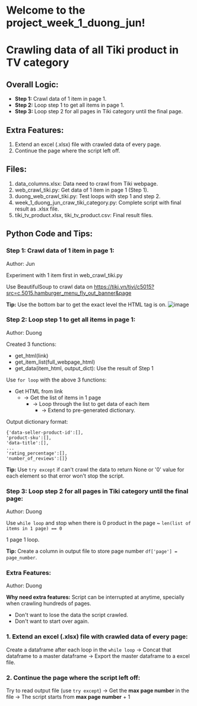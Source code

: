 # Welcome to the project_week_1_duong_jun!

# Crawling data of all Tiki product in TV category

## Overall Logic:
* **Step 1:** Crawl data of 1 item in page 1.
* **Step 2:** Loop step 1 to get all items in page 1.
* **Step 3:** Loop step 2 for all pages in Tiki category until the final page.

## Extra Features:
1. Extend an excel (.xlsx) file with crawled data of every page.
2. Continue the page where the script left off.

## Files:
1. data_columns.xlsx: Data need to crawl from Tiki webpage.
2. web_crawl_tiki.py: Get data of 1 item in page 1 (Step 1).
3. duong_web_crawl_tiki.py: Test loops with step 1 and step 2.
4. week_1_duong_jun_craw_tiki_category.py: Complete script with final result as .xlsx file.
5. tiki_tv_product.xlsx, tiki_tv_product.csv: Final result files.

## Python Code and Tips:
### Step 1: Crawl data of 1 item in page 1:
Author: Jun

Experiment with 1 item first in web_crawl_tiki.py

Use BeautifulSoup to crawl data on https://tiki.vn/tivi/c5015?src=c.5015.hamburger_menu_fly_out_banner&page

**Tip:** Use the bottom bar to get the exact level the HTML tag is on.
![image](https://user-images.githubusercontent.com/71629218/94356917-1d485d00-00be-11eb-9735-ec4ac0f11d6c.png)

### Step 2: Loop step 1 to get all items in page 1:
Author: Duong

Created 3 functions:
* get_html(link)
* get_item_list(full_webpage_html)
* get_data(item_html, output_dict): Use the result of Step 1

Use `for loop` with the above 3 functions:
* Get HTML from link 
  * -> Get the list of items in 1 page 
    * -> Loop through the list to get data of each item 
      * -> Extend to pre-generated dictionary.

Output dictionary format:
```
{'data-seller-product-id':[],
'product-sku':[],
'data-title':[],
...
'rating_percentage':[],
'number_of_reviews':[]}
```

**Tip:** Use `try except` if can't crawl the data to return None or '0' value for each element so that error won't stop the script.

### Step 3: Loop step 2 for all pages in Tiki category until the final page:
Author: Duong

Use `while loop` and stop when there is 0 product in the page ~ `len(list of items in 1 page) == 0`

1 page 1 loop.

**Tip:** Create a column in output file to store page number `df['page'] = page_number`.

### Extra Features:
Author: Duong

**Why need extra features:** Script can be interrupted at anytime, specially when crawling hundreds of pages.
* Don't want to lose the data the script crawled.
* Don't want to start over again.

### 1. Extend an excel (.xlsx) file with crawled data of every page:
Create a dataframe after each loop in the `while loop` -> Concat that dataframe to a master dataframe -> Export the master dataframe to a excel file.

### 2. Continue the page where the script left off:
Try to read output file (use `try except`) -> Get the **max page number** in the file -> The script starts from **max page number** + 1
